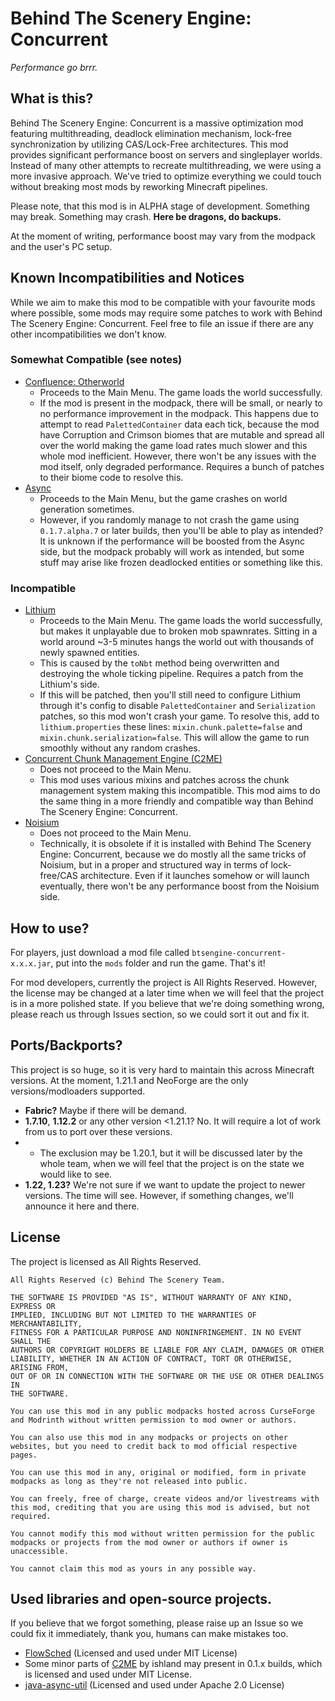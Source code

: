 # Behind The Scenery Engine: Concurrent
_Performance go brrr._

## What is this?
Behind The Scenery Engine: Concurrent is a massive optimization mod featuring multithreading, deadlock elimination mechanism, lock-free synchronization by utilizing CAS/Lock-Free architectures. This mod provides significant performance boost on servers and singleplayer worlds.
Instead of many other attempts to recreate multithreading, we were using a more invasive approach. We've tried to optimize everything we could touch without breaking most mods by reworking Minecraft pipelines.

Please note, that this mod is in ALPHA stage of development. Something may break. Something may crash. **Here be dragons, do backups.**

At the moment of writing, performance boost may vary from the modpack and the user's PC setup.

## Known Incompatibilities and Notices
While we aim to make this mod to be compatible with your favourite mods where possible, some mods may require some patches to work with Behind The Scenery Engine: Concurrent. Feel free to file an issue if there are any other incompatibilities we don't know.

### Somewhat Compatible (see notes)
- [Confluence: Otherworld](https://www.curseforge.com/minecraft/mc-mods/confluence)
  - Proceeds to the Main Menu. The game loads the world successfully.
  - If the mod is present in the modpack, there will be small, or nearly to no performance improvement in the modpack. This happens due to attempt to read `PalettedContainer` data each tick, because the mod have Corruption and Crimson biomes that are mutable and spread all over the world making the game load rates much slower and this whole mod inefficient. However, there won't be any issues with the mod itself, only degraded performance. Requires a bunch of patches to their biome code to resolve this.
- [Async](https://modrinth.com/mod/async)
  - Proceeds to the Main Menu, but the game crashes on world generation sometimes.
  - However, if you randomly manage to not crash the game using `0.1.7.alpha.7` or later builds, then you'll be able to play as intended? It is unknown if the performance will be boosted from the Async side, but the modpack probably will work as intended, but some stuff may arise like frozen deadlocked entities or something like this.

### Incompatible
- [Lithium](https://www.curseforge.com/minecraft/mc-mods/lithium)
  - Proceeds to the Main Menu. The game loads the world successfully, but makes it unplayable due to broken mob spawnrates. Sitting in a world around ~3-5 minutes hangs the world out with thousands of newly spawned entities.
  - This is caused by the `toNbt` method being overwritten and destroying the whole ticking pipeline. Requires a patch from the Lithium's side.
  - If this will be patched, then you'll still need to configure Lithium through it's config to disable `PalettedContainer` and `Serialization` patches, so this mod won't crash your game. To resolve this, add to `lithium.properties` these lines: `mixin.chunk.palette=false` and `mixin.chunk.serialization=false`. This will allow the game to run smoothly without any random crashes.
- [Concurrent Chunk Management Engine (C2ME)](https://www.curseforge.com/minecraft/mc-mods/c2me)
  - Does not proceed to the Main Menu.
  - This mod uses various mixins and patches across the chunk management system making this incompatible. This mod aims to do the same thing in a more friendly and compatible way than Behind The Scenery Engine: Concurrent.
-   [Noisium](https://www.curseforge.com/minecraft/mc-mods/noisium)
    - Does not proceed to the Main Menu.
    - Technically, it is obsolete if it is installed with Behind The Scenery Engine: Concurrent, because we do mostly all the same tricks of Noisium, but in a proper and structured way in terms of lock-free/CAS architecture. Even if it launches somehow or will launch eventually, there won't be any performance boost from the Noisium side.

## How to use?
For players, just download a mod file called `btsengine-concurrent-x.x.x.jar`, put into the `mods` folder and run the game. That's it!

For mod developers, currently the project is All Rights Reserved. However, the license may be changed at a later time when we will feel that the project is in a more polished state. If you believe that we're doing something wrong, please reach us through Issues section, so we could sort it out and fix it.

## Ports/Backports?
This project is so huge, so it is very hard to maintain this across Minecraft versions. At the moment, 1.21.1 and NeoForge are the only versions/modloaders supported.

- **Fabric?** Maybe if there will be demand.
- **1.7.10**, **1.12.2** or any other version <1.21.1? No. It will require a lot of work from us to port over these versions.
- - The exclusion may be 1.20.1, but it will be discussed later by the whole team, when we will feel that the project is on the state we would like to see.
- **1.22, 1.23?** We're not sure if we want to update the project to newer versions. The time will see. However, if something changes, we'll announce it here and there.

## License
The project is licensed as All Rights Reserved.

```text
All Rights Reserved (c) Behind The Scenery Team.

THE SOFTWARE IS PROVIDED "AS IS", WITHOUT WARRANTY OF ANY KIND, EXPRESS OR
IMPLIED, INCLUDING BUT NOT LIMITED TO THE WARRANTIES OF MERCHANTABILITY,
FITNESS FOR A PARTICULAR PURPOSE AND NONINFRINGEMENT. IN NO EVENT SHALL THE
AUTHORS OR COPYRIGHT HOLDERS BE LIABLE FOR ANY CLAIM, DAMAGES OR OTHER
LIABILITY, WHETHER IN AN ACTION OF CONTRACT, TORT OR OTHERWISE, ARISING FROM,
OUT OF OR IN CONNECTION WITH THE SOFTWARE OR THE USE OR OTHER DEALINGS IN
THE SOFTWARE.

You can use this mod in any public modpacks hosted across CurseForge and Modrinth without written permission to mod owner or authors.

You can also use this mod in any modpacks or projects on other websites, but you need to credit back to mod official respective pages.

You can use this mod in any, original or modified, form in private modpacks as long as they're not released into public. 

You can freely, free of charge, create videos and/or livestreams with this mod, crediting that you are using this mod is advised, but not required.

You cannot modify this mod without written permission for the public modpacks or projects from the mod owner or authors if owner is unaccessible. 

You cannot claim this mod as yours in any possible way.
```

## Used libraries and open-source projects.

If you believe that we forgot something, please raise up an Issue so we could fix it immediately, thank you, humans can make mistakes too.

- [FlowSched](https://github.com/RelativityMC/FlowSched) (Licensed and used under MIT License)
- Some minor parts of [C2ME](https://www.curseforge.com/minecraft/mc-mods/c2me) by ishland may present in 0.1.x builds, which is licensed and used under MIT License.
- [java-async-util](https://github.com/IBM/java-async-util) (Licensed and used under Apache 2.0 License)
